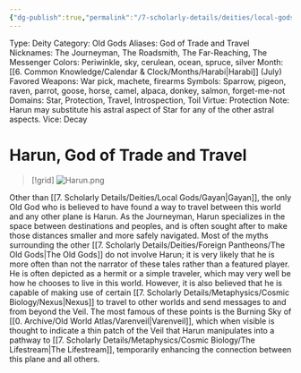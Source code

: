 ```yaml
---
{"dg-publish":true,"permalink":"/7-scholarly-details/deities/local-gods/harun/"}
---
```



Type: Deity
Category: Old Gods
Aliases: God of Trade and Travel
Nicknames: The Journeyman, The Roadsmith, The Far-Reaching, The Messenger
Colors: Periwinkle, sky, cerulean, ocean, spruce, silver
Month: [[6. Common Knowledge/Calendar & Clock/Months/Harabi\|Harabi]] (July)
Favored Weapons: War pick, machete, firearms
Symbols: Sparrow, pigeon, raven, parrot, goose, horse, camel, alpaca, donkey, salmon, forget-me-not
Domains: Star, Protection, Travel, Introspection, Toil
Virtue: Protection
Note: Harun may substitute his astral aspect of Star for any of the other astral aspects.
Vice: Decay

# Harun, God of Trade and Travel

>[!grid]
![Harun.png](/img/user/x.%20Assets/Attachments/Images/NPC%20Compendium/Harun.png)

Other than [[7. Scholarly Details/Deities/Local Gods/Gayan\|Gayan]], the only Old God who is believed to have found a way to travel between this world and any other plane is Harun. As the Journeyman, Harun specializes in the space between destinations and peoples, and is often sought after to make those distances smaller and more safely navigated. Most of the myths surrounding the other [[7. Scholarly Details/Deities/Foreign Pantheons/The Old Gods\|The Old Gods]] do not involve Harun; it is very likely that he is more often than not the narrator of these tales rather than a featured player. He is often depicted as a hermit or a simple traveler, which may very well be how he chooses to live in this world. However, it is also believed that he is capable of making use of certain [[7. Scholarly Details/Metaphysics/Cosmic Biology/Nexus\|Nexus]] to travel to other worlds and send messages to and from beyond the Veil. The most famous of these points is the Burning Sky of [[0. Archive/Old World Atlas/Varenveil\|Varenveil]], which when visible is thought to indicate a thin patch of the Veil that Harun manipulates into a pathway to [[7. Scholarly Details/Metaphysics/Cosmic Biology/The Lifestream\|The Lifestream]], temporarily enhancing the connection between this plane and all others.
